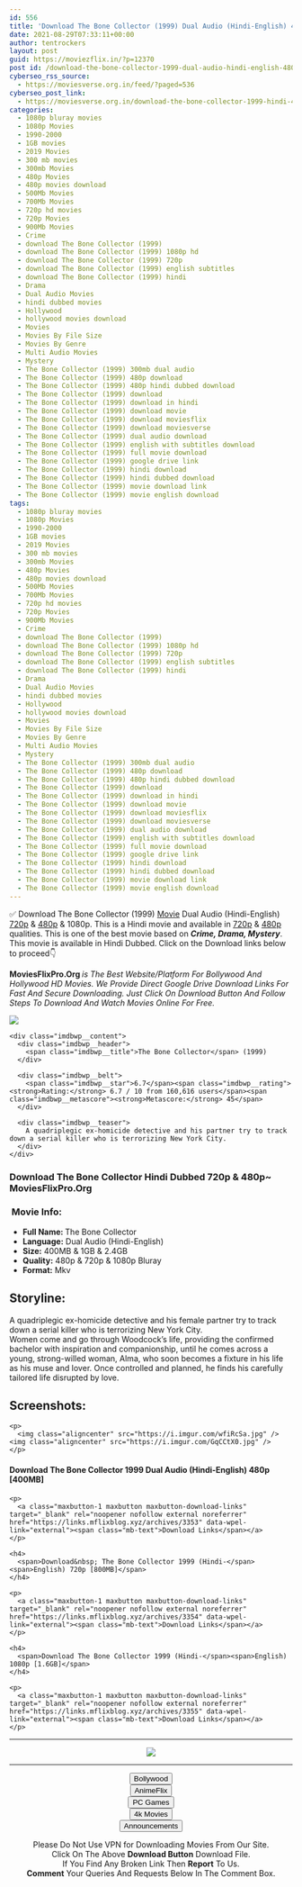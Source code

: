 ```yaml
---
id: 556
title: 'Download The Bone Collector (1999) Dual Audio (Hindi-English) 480p [400MB] || 720p [800MB] || 1080p [1.6GB]'
date: 2021-08-29T07:33:11+00:00
author: tentrockers
layout: post
guid: https://moviezflix.in/?p=12370
post id: /download-the-bone-collector-1999-dual-audio-hindi-english-480p-400mb-720p-800mb-1080p-1-6gb/
cyberseo_rss_source:
  - https://moviesverse.org.in/feed/?paged=536
cyberseo_post_link:
  - https://moviesverse.org.in/download-the-bone-collector-1999-hindi-480p-720-1080p/
categories:
  - 1080p bluray movies
  - 1080p Movies
  - 1990-2000
  - 1GB movies
  - 2019 Movies
  - 300 mb movies
  - 300mb Movies
  - 480p Movies
  - 480p movies download
  - 500Mb Movies
  - 700Mb Movies
  - 720p hd movies
  - 720p Movies
  - 900Mb Movies
  - Crime
  - download The Bone Collector (1999)
  - download The Bone Collector (1999) 1080p hd
  - download The Bone Collector (1999) 720p
  - download The Bone Collector (1999) english subtitles
  - download The Bone Collector (1999) hindi
  - Drama
  - Dual Audio Movies
  - hindi dubbed movies
  - Hollywood
  - hollywood movies download
  - Movies
  - Movies By File Size
  - Movies By Genre
  - Multi Audio Movies
  - Mystery
  - The Bone Collector (1999) 300mb dual audio
  - The Bone Collector (1999) 480p download
  - The Bone Collector (1999) 480p hindi dubbed download
  - The Bone Collector (1999) download
  - The Bone Collector (1999) download in hindi
  - The Bone Collector (1999) download movie
  - The Bone Collector (1999) download moviesflix
  - The Bone Collector (1999) download moviesverse
  - The Bone Collector (1999) dual audio download
  - The Bone Collector (1999) english with subtitles download
  - The Bone Collector (1999) full movie download
  - The Bone Collector (1999) google drive link
  - The Bone Collector (1999) hindi download
  - The Bone Collector (1999) hindi dubbed download
  - The Bone Collector (1999) movie download link
  - The Bone Collector (1999) movie english download
tags:
  - 1080p bluray movies
  - 1080p Movies
  - 1990-2000
  - 1GB movies
  - 2019 Movies
  - 300 mb movies
  - 300mb Movies
  - 480p Movies
  - 480p movies download
  - 500Mb Movies
  - 700Mb Movies
  - 720p hd movies
  - 720p Movies
  - 900Mb Movies
  - Crime
  - download The Bone Collector (1999)
  - download The Bone Collector (1999) 1080p hd
  - download The Bone Collector (1999) 720p
  - download The Bone Collector (1999) english subtitles
  - download The Bone Collector (1999) hindi
  - Drama
  - Dual Audio Movies
  - hindi dubbed movies
  - Hollywood
  - hollywood movies download
  - Movies
  - Movies By File Size
  - Movies By Genre
  - Multi Audio Movies
  - Mystery
  - The Bone Collector (1999) 300mb dual audio
  - The Bone Collector (1999) 480p download
  - The Bone Collector (1999) 480p hindi dubbed download
  - The Bone Collector (1999) download
  - The Bone Collector (1999) download in hindi
  - The Bone Collector (1999) download movie
  - The Bone Collector (1999) download moviesflix
  - The Bone Collector (1999) download moviesverse
  - The Bone Collector (1999) dual audio download
  - The Bone Collector (1999) english with subtitles download
  - The Bone Collector (1999) full movie download
  - The Bone Collector (1999) google drive link
  - The Bone Collector (1999) hindi download
  - The Bone Collector (1999) hindi dubbed download
  - The Bone Collector (1999) movie download link
  - The Bone Collector (1999) movie english download
---
```

<div class="thecontent clearfix">
  <p>
    ✅ Download The Bone Collector (1999) <a href="https://moviesverse.org.in/category/movies/" data-wpel-link="internal">Movie</a> Dual Audio (Hindi-English) <a href="https://moviesverse.org.in/720p-movies/" data-wpel-link="internal">720p</a>&nbsp;&&nbsp;<a href="https://moviesverse.org.in/480p-movies/" data-wpel-link="internal">480p</a> & 1080p. This is a Hindi movie and available in <a href="https://moviesverse.org.in/720p-movies/" data-wpel-link="internal">720p</a>&nbsp;&&nbsp;<a href="https://moviesverse.org.in/480p-movies/" data-wpel-link="internal">480p</a> qualities. This is one of the best movie based on <em><strong>Crime, Drama, Mystery</strong></em>. This movie is available in Hindi Dubbed.<strong><span>&nbsp;</span></strong><span>Click on the Download links below to proceed👇</span>
  </p>
  
  <p>
    <strong><span>MoviesFlixPro.Org&nbsp;</span></strong><em>is The Best Website/Platform For Bollywood And Hollywood HD Movies. We Provide Direct Google Drive Download Links For Fast And Secure Downloading. Just Click On Download Button And Follow Steps To&nbsp;Download And Watch Movies Online For Free.</em>
  </p>
  
  <div class="imdbwp imdbwp--movie dark">
    <div class="imdbwp__thumb">
      <a class="imdbwp__link" target="_blank" title="The Bone Collector" href="https://www.imdb.com/title/tt0145681/" rel="nofollow external noopener noreferrer" data-wpel-link="external"><img class="imdbwp__img" src="https://m.media-amazon.com/images/M/MV5BOWQxN2ZmNDMtMzA2Ny00ZDJhLTlkNTgtMWMyZjljY2QzMzNhXkEyXkFqcGdeQXVyMTQxNzMzNDI@._V1_SX300.jpg" /></a>
    </div>
    
    <div class="imdbwp__content">
      <div class="imdbwp__header">
        <span class="imdbwp__title">The Bone Collector</span> (1999)
      </div>
      
      <div class="imdbwp__belt">
        <span class="imdbwp__star">6.7</span><span class="imdbwp__rating"><strong>Rating:</strong> 6.7 / 10 from 160,616 users</span><span class="imdbwp__metascore"><strong>Metascore:</strong> 45</span>
      </div>
      
      <div class="imdbwp__teaser">
        A quadriplegic ex-homicide detective and his partner try to track down a serial killer who is terrorizing New York City.
      </div>
    </div>
  </div>
  
  <h3>
    <span>Download The Bone Collector Hindi Dubbed 720p & 480p~ MoviesFlixPro.Org</span>
  </h3>
  
  <h3>
    <span>&nbsp;Movie Info:&nbsp;</span>
  </h3>
  
  <ul>
    <li>
      <strong>Full Name:&nbsp;</strong>The Bone Collector
    </li>
    <li>
      <strong>Language:</strong> Dual Audio (Hindi-English)
    </li>
    <li>
      <strong>Size:</strong> 400MB & 1GB & 2.4GB
    </li>
    <li>
      <strong>Quality:</strong> 480p & 720p & 1080p Bluray
    </li>
    <li>
      <strong>Format:</strong>&nbsp;Mkv
    </li>
  </ul>
  
  <h2>
    <span>Storyline:</span>
  </h2>
  
  <div class="summary_text">
    A quadriplegic ex-homicide detective and his female partner try to track down a serial killer who is terrorizing New York City.
  </div>
  
  <div>
    Women come and go through Woodcock’s life, providing the confirmed bachelor with inspiration and companionship, until he comes across a young, strong-willed woman, Alma, who soon becomes a fixture in his life as his muse and lover. Once controlled and planned, he finds his carefully tailored life disrupted by love.
  </div>
  
  <div class="summary_text">
    <h2>
      <span>Screenshots:</span>
    </h2>
    
    <p>
      <img class="aligncenter" src="https://i.imgur.com/wfiRcSa.jpg" /><img class="aligncenter" src="https://i.imgur.com/GqCCtX0.jpg" />
    </p>
  </div>
  
  <div class="inline canwrap">
    <h4>
      <span>Download The Bone Collector 1999 Dual Audio (Hindi-English) 480p [400MB]</span>
    </h4>
    
    <p>
      <a class="maxbutton-1 maxbutton maxbutton-download-links" target="_blank" rel="noopener nofollow external noreferrer" href="https://links.mflixblog.xyz/archives/3353" data-wpel-link="external"><span class="mb-text">Download Links</span></a>
    </p>
    
    <h4>
      <span>Download&nbsp; The Bone Collector 1999 (Hindi-</span><span>English) 720p [800MB]</span>
    </h4>
    
    <p>
      <a class="maxbutton-1 maxbutton maxbutton-download-links" target="_blank" rel="noopener nofollow external noreferrer" href="https://links.mflixblog.xyz/archives/3354" data-wpel-link="external"><span class="mb-text">Download Links</span></a>
    </p>
    
    <h4>
      <span>Download The Bone Collector 1999 (Hindi-</span><span>English) 1080p [1.6GB]</span>
    </h4>
    
    <p>
      <a class="maxbutton-1 maxbutton maxbutton-download-links" target="_blank" rel="noopener nofollow external noreferrer" href="https://links.mflixblog.xyz/archives/3355" data-wpel-link="external"><span class="mb-text">Download Links</span></a>
    </p>
  </div>
</div>

<center>
  </p> 
  
  <hr />
  
  <p>
    <a href="http://gdrivepro.xyz/join.php" data-wpel-link="external" target="_blank" rel="nofollow external noopener noreferrer"><img src="https://i.imgur.com/FhMdWdW.png" /></a>
  </p>
  
  <hr />
  
  <p>
    <a href="https://dogemovies.xyz" target="_blank" data-wpel-link="external" rel="nofollow external noopener noreferrer"><button class="button button5">Bollywood</button></a><br /> <a href="https://animeflix.in" target="_blank" data-wpel-link="external" rel="nofollow external noopener noreferrer"><button class="button button5">AnimeFlix</button></a><br /> <a href="https://gamesflix.net/" target="_blank" data-wpel-link="external" rel="nofollow external noopener noreferrer"><button class="button button5">PC Games</button></a><br /> <a href="https://uhdmovies.in" target="_blank" data-wpel-link="external" rel="nofollow external noopener noreferrer"><button class="button button5">4k Movies</button></a><br /> <a href="https://moviesverse.org.in/announcements/" target="_blank" data-wpel-link="internal" rel="noopener"><button class="button button5">Announcements</button></a>
  </p>
  
  <div class="alert alert-danger">
    Please Do Not Use VPN for Downloading Movies From Our Site.
  </div>
  
  <div class="alert alert-success">
    Click On The Above <strong>Download Button</strong> Download File.
  </div>
  
  <div class="alert alert-warning">
    If You Find Any Broken Link Then <strong>Report</strong> To Us.
  </div>
  
  <div class="alert alert-info">
    <strong>Comment</strong> Your Queries And Requests Below In The Comment Box.
  </div>
  
  <p>
    </center>
  </p>